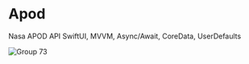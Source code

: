 # Apod

Nasa APOD API   SwiftUI,  MVVM,  Async/Await,  CoreData,  UserDefaults

![Group 73](https://github.com/user-attachments/assets/845c0133-9180-4ca6-98b6-582ef76ba2ae)


